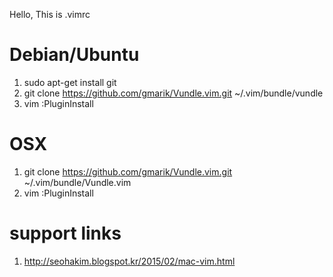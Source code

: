 Hello, This is .vimrc

# Debian/Ubuntu
1. sudo apt-get install git
2. git clone https://github.com/gmarik/Vundle.vim.git ~/.vim/bundle/vundle
3. vim :PluginInstall

# OSX
1. git clone https://github.com/gmarik/Vundle.vim.git ~/.vim/bundle/Vundle.vim
2. vim :PluginInstall

# support links
1. http://seohakim.blogspot.kr/2015/02/mac-vim.html

